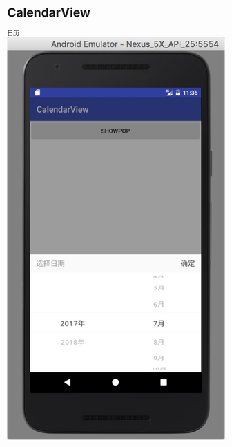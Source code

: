 # CalendarView
日历
![](https://github.com/jiashuaishuai/CalendarView/blob/master/app/screenshots/1AF38979-AE9F-4CC8-A1E9-8E9C48FDC5EA.png)
